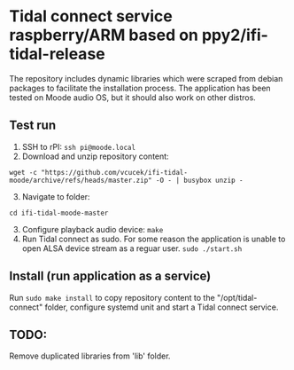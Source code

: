 # Tidal connect service raspberry/ARM based on ppy2/ifi-tidal-release

The repository includes dynamic libraries which were scraped from debian packages to facilitate the installation process.
The application has been tested on Moode audio OS, but it should also work on other distros.

## Test run
1. SSH to rPI:
``` ssh pi@moode.local ```
2. Download and unzip repository content:
```
wget -c "https://github.com/vcucek/ifi-tidal-moode/archive/refs/heads/master.zip" -O - | busybox unzip -
```
3. Navigate to folder:
```
cd ifi-tidal-moode-master
```
3. Configure playback audio device:
``` make ```
4. Run Tidal connect as sudo. For some reason the application is unable to open ALSA device stream as a reguar user.
```sudo ./start.sh ```

## Install (run application as a service)
Run ```sudo make install``` to copy repository content to the "/opt/tidal-connect" folder, configure systemd unit and start a Tidal connect service.

## TODO:
Remove duplicated libraries from 'lib' folder.
